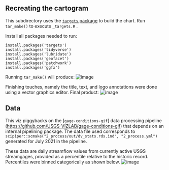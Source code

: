 ## Recreating the cartogram 
  
This subdirectory uses the [`targets` package](https://docs.ropensci.org/targets/) to build the chart. Run `tar_make()` to execute `_targets.R` .  

Install all packages needed to run: 
```
install.packages('targets')
install.packages('tidyverse')
install.packages('lubridate')
install.packages('geofacet')
install.packages('patchwork')
install.packages('ggfx')
```

Running `tar_make()` will produce: 
![image](https://user-images.githubusercontent.com/17803537/130290186-b4dbbc92-6e1f-41d8-88bc-8e76d0523a50.png)


Finishing touches, namely the title, text, and logo annotations were done using a vector graphics editor. Final product:
![image](https://user-images.githubusercontent.com/17803537/130290245-877fb4a9-d4b9-4d41-97da-cdb22f1f8f18.png)

## Data  
This viz piggybacks on the [`gage-conditions-gif`] data processing pipeline (https://github.com/USGS-VIZLAB/gage-conditions-gif) that depends on an internal pipelining package. The data file used corresponds to `scipiper::scmake("2_process/out/dv_stats.rds.ind", "2_process.yml")` generated for July 2021 in the pipeline.

These data are daily streamflow values from currently active USGS streamgages, provided as a percentile relative to the historic record. Percentiles were binned categorically as shown below.
![image](https://user-images.githubusercontent.com/17803537/130290107-86ed5579-8050-4ba3-bdd3-88c9acf3c13c.png)

